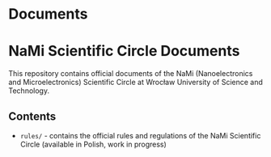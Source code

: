 # Documents
# NaMi Scientific Circle Documents

This repository contains official documents of the NaMi (Nanoelectronics and Microelectronics) Scientific Circle at Wrocław University of Science and Technology.

## Contents

- `rules/` - contains the official rules and regulations of the NaMi Scientific Circle (available in Polish, work in progress) 
